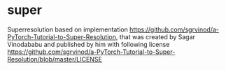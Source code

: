 # super
Superresolution based on implementation https://github.com/sgrvinod/a-PyTorch-Tutorial-to-Super-Resolution, that was created by Sagar Vinodababu and published by him with following license https://github.com/sgrvinod/a-PyTorch-Tutorial-to-Super-Resolution/blob/master/LICENSE
